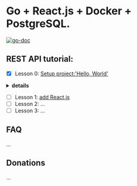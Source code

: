 # Go + React.js + Docker + PostgreSQL. 
[![go-doc](https://godoc.org/github.com/prometheus/client_golang?status.svg)](https://godoc.org/github.com/prometheus/client_golang)

## REST API tutorial:
* [X] Lesson 0: [Setup project:'Hello, World'](https://www.youtube.com/watch?v=u4uhmbOoo4o&t=371s)
<details>
<summary><b>details</b></summary>
1. We are using an MVC architecture (module-DB, view-front end, controller-back end).<br/>
2. REST API connects controller and view part using AJAX.<br/>
3. Click on F5 to run and debug (plugin for VS Code has to be installed)<br/>
4. Install gorilla/mux by typing `go get -u github.com/gorilla.mux`<br/>
5. Use F1 in VS Code to add gorilla/mux<br/>
6. Add a `router` to interract with HTPP requests<br/>
7. Add IndexHandler function (has access to any part of the HTTM page)<br/>
8. `CTRL+s` to update the libraries<br/>
9. <a href="https://en.wikipedia.org/wiki/">List_of_TCP_and_UDP_port_numbers</a><br/>
10. LINUX users: run `go build` , the runfrom the current directory (e.g. `sudo ./yourexample`)<br/>
11. Use F5 in VS Code to select environment<br/>
</details>

* [ ] Lesson 1: [add React.js](https://www.youtube.com/watch?v=u4uhmbOoo4o&t=371s)
* [ ] Lesson 2: ...
* [ ] Lesson 3: ...

## FAQ
...

## Donations
...